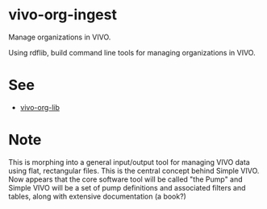 # vivo-org-ingest

Manage organizations in VIVO.

Using rdflib, build command line tools for managing organizations in VIVO.

# See

* [vivo-org-lib](http://github.com/mconlon17/vivo-org-lib)

# Note

This is morphing into a general input/output tool for managing VIVO data using flat, rectangular files.  This is the central concept behind Simple VIVO.  Now appears that the core software tool will be called "the Pump" and Simple VIVO will be a set of pump definitions and associated filters and tables, along with extensive documentation (a book?)
